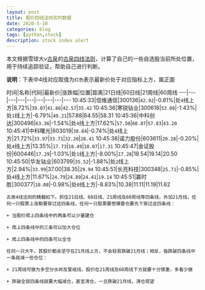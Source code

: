 ```yaml
---
layout: post
title: 股价四线法则实时数据
date: 2020-5-10
categories: blog
tags: [python,stock]
description: stock index alert
---
```



本文根据雪球大v[古泉](https://xueqiu.com/u/7148646888)的[古泉四线法则](https://xueqiu.com/7148646888/130498192)，计算了自己的一些自选股当前所处位置，用于持续追踪验证，帮助自己进行判断。

**说明**：下表中4线对应取值为`红色`表示最新价处于对应指标上方，属正面

时间|名称|代码|最新价|涨跌幅|位置|距离|21日线|60日线|21周线|60周线
---|---|---|---|---|---|---|---|---
10:45:33|信维通信|300136|`42.92`|-0.81%|处`4`线上方|8.72%|`39.07`|`41.66`|`42.57`|`35.42`
10:45:36|寒锐钴业|300618|`53.08`|-1.43%|处`1`线上方|-6.79%|`49.21`|57.88|64.55|58.31
10:45:36|中科创达|300496|`63.36`|-1.54%|处`4`线上方|17.62%|`57.50`|`60.87`|`57.83`|`43.20`
10:45:41|中科曙光|603019|`38.84`|-0.74%|处`4`线上方|21.72%|`33.97`|`33.71`|`32.20`|`28.41`
10:45:38|诺力股份|603611|`20.28`|-0.20%|处`4`线上方|13.35%|`17.73`|`18.49`|`18.07`|`17.31`
10:45:47|金证股份|600446|`17.29`|-1.03%|处`1`线上方|-8.00%|`17.28`|18.54|19.14|20.50
10:45:50|华友钴业|603799|`35.52`|-1.88%|处`2`线上方|2.94%|`33.99`|37.00|38.35|`29.94`
10:45:51|长亮科技|300348|`25.71`|-0.85%|处`4`线上方|11.67%|`24.79`|`24.89`|`24.41`|`19.14`
10:45:51|赢时胜|300377|`10.08`|-0.98%|处`0`线上方|-8.83%|10.38|11.11|11.19|11.62

```
古泉4线法则的精髓如下。抓住21日线、60日线、21周线及60周线等四条线，外加21月线，任何一只股票上涨都要穿过这四条线，任何一只股票要想爆雷也要先下穿过这四条线：

+ 当股价爬上四条线中的两条可以少量建仓

+ 爬上四条线中的三条可以加大仓位

+ 爬上四条线中的四条可以全仓

任何一只大牛，其股价都会坚守在21月线上方，不会轻易跌破21月线；相反，每跌破四条线中一条就减一些仓位：

+ 21周线可做为多空分水岭及警戒线，股价在21周线及60周线下方就要十分慎重，多看少做

+ 跌破全部四条线就要大幅减仓，甚至清仓，一旦跌破21月线，清仓观望
```